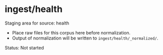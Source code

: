 # ingest/health

Staging area for source: health
- Place raw files for this corpus here before normalization.
- Output of normalization will be written to `ingest/health/_normalized/`.

Status: Not started
